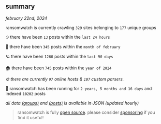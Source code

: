 
## summary
_february 22nd, 2024_

ransomwatch is currently crawling `329` sites belonging to `177` unique groups

⏲ there have been `13` posts within the `last 24 hours`

🦈 there have been `345` posts within the `month of february`

🪐 there have been `1260` posts within the `last 90 days`

🏚 there have been `745` posts within the `year of 2024`

_⚙️ there are currently `97` online hosts & `107` custom parsers._

🦕 ransomwatch has been running for `2 years, 5 months and 16 days` and indexed `10202` posts

_all data  [(groups)](http://ransomwhat.telemetry.ltd/groups) and [(posts)](http://ransomwhat.telemetry.ltd/posts) is available in JSON (updated hourly)_

> ransomwatch is fully [open source](https://github.com/joshhighet/ransomwatch#ransomwatch--). please consider [sponsoring](https://github.com/sponsors/joshhighet) if you find it useful!
